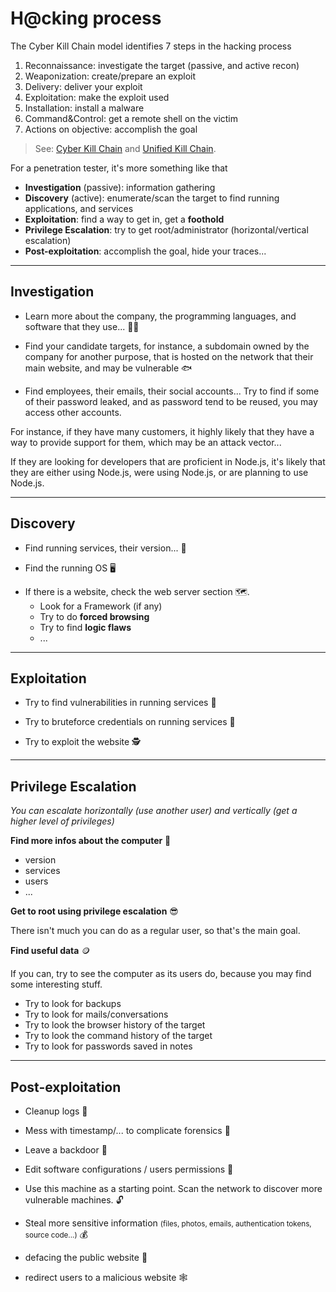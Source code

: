 # H@cking process

<div class="row row-cols-md-2"><div>

The Cyber Kill Chain model identifies 7 steps in the hacking process

1. Reconnaissance: investigate the target (passive, and active recon)
2. Weaponization: create/prepare an exploit
3. Delivery: deliver your exploit
4. Exploitation: make the exploit used
5. Installation: install a malware
6. Command&Control: get a remote shell on the victim
7. Actions on objective: accomplish the goal

> See: [Cyber Kill Chain](https://www.lockheedmartin.com/en-us/capabilities/cyber/cyber-kill-chain.html) and [Unified Kill Chain](https://www.unifiedkillchain.com/).
</div><div>

For a penetration tester, it's more something like that

* **Investigation** (passive): information gathering
* **Discovery** (active): enumerate/scan the target to find running applications, and services
* **Exploitation**: find a way to get in, get a **foothold**
* **Privilege Escalation**: try to get root/administrator (horizontal/vertical escalation)
* **Post-exploitation**: accomplish the goal, hide your traces...

</div></div>

<hr class="sep-both">

## Investigation

<div class="row row-cols-md-2 mt-4"><div>

* Learn more about the company, the programming languages, and software that they use... 🧑‍💻

* Find your candidate targets, for instance, a subdomain owned by the company for another purpose, that is hosted on the network that their main website, and may be vulnerable 🐟

* Find employees, their emails, their social accounts... Try to find if some of their password leaked, and as password tend to be reused, you may access other accounts.
</div><div>

For instance, if they have many customers, it highly likely that they have a way to provide support for them, which may be an attack vector...

If they are looking for developers that are proficient in Node.js, it's likely that they are either using Node.js, were using Node.js, or are planning to use Node.js.
</div></div>

<hr class="sep-both">

## Discovery

<div class="row row-cols-md-2 mt-4"><div>

* Find running services, their version... 🧭

* Find the running OS 🖥️

</div><div>

* If there is a website, check the web server section 🗺️.
  * Look for a Framework (if any)
  * Try to do **forced browsing**
  * Try to find **logic flaws**
  * ...
</div></div>

<hr class="sep-both">

## Exploitation

<div class="row row-cols-md-2 mt-4"><div>

* Try to find vulnerabilities in running services 🎯

* Try to bruteforce credentials on running services 🔏
</div><div>

* Try to exploit the website 🕵️
</div></div>

<hr class="sep-both">

## Privilege Escalation

*You can escalate horizontally (use another user) and vertically (get a higher level of privileges)*

<div class="row row-cols-md-2 mt-4"><div>

**Find more infos about the computer** 🧭️

* version
* services
* users
* ...

**Get to root using privilege escalation** 😎

There isn't much you can do as a regular user, so that's the main goal.

</div><div>

**Find useful data** 🪙

If you can, try to see the computer as its users do, because you may find some interesting stuff.

* Try to look for backups
* Try to look for mails/conversations
* Try to look the browser history of the target
* Try to look the command history of the target
* Try to look for passwords saved in notes
</div></div>

<hr class="sep-both">

## Post-exploitation

<div class="row row-cols-md-2 mt-4"><div>

* Cleanup logs 🧹

* Mess with timestamp/... to complicate forensics 🌋

* Leave a backdoor 🚪

* Edit software configurations / users permissions 🧨

* Use this machine as a starting point. Scan the network to discover more vulnerable machines. 🔓
</div><div>

* Steal more sensitive information <small>(files, photos, emails, authentication tokens, source code...)</small> 💰

* defacing the public website 🙊

* redirect users to a malicious website 🕸️
</div></div>